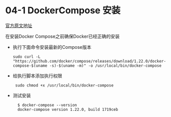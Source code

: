 # 04-1 DockerCompose 安装

[官方原文地址](https://docs.docker.com/compose/install/)

在安装Docker Compose之前确保Docker已经正确的安装

- 执行下面命令安装最新的Compose版本

  ```
  sudo curl -L "https://github.com/docker/compose/releases/download/1.22.0/docker-compose-$(uname -s)-$(uname -m)" -o /usr/local/bin/docker-compose
  ```

- 给执行脚本添加执行权限

  ```
   sudo chmod +x /usr/local/bin/docker-compose
  ```

- 测试安装

  ```
    $ docker-compose --version
    docker-compose version 1.22.0, build 1719ceb
  ```

